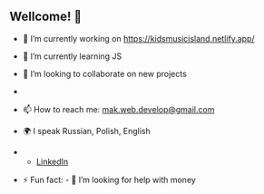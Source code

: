 ## Wellcome! 👋

- 🔭 I’m currently working on https://kidsmusicisland.netlify.app/
- 🌱 I’m currently learning JS
- 👯 I’m looking to collaborate on new projects
- 
- 📫 How to reach me: mak.web.develop@gmail.com
- 🌍 I speak Russian, Polish, English

- - [LinkedIn]([https://www.linkedin.com/in/yourprofile](https://www.linkedin.com/in/maria-k-2890692b8/))
- ⚡ Fun fact: - 🤔 I’m looking for help with money


